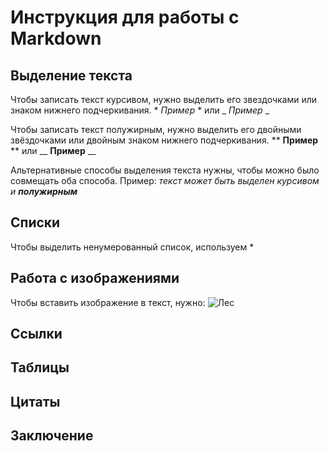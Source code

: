 # Инструкция для работы с Markdown

## Выделение текста
Чтобы записать текст курсивом, нужно выделить его звездочками или знаком нижнего подчеркивания. * *Пример* * или _ _Пример_ _

Чтобы записать текст полужирным, нужно выделить его двойными звёздочками или двойным знаком нижнего подчеркивания. ** **Пример** ** или __ __Пример__ __

Альтернативные способы выделения текста нужны, чтобы можно было совмещать оба способа. Пример: _текст может быть выделен курсивом и **полужирным**_

## Списки
Чтобы выделить ненумерованный список, используем *

## Работа с изображениями
Чтобы вставить изображение в текст, нужно:
![Лес](forest.jpg)

## Ссылки

## Таблицы

## Цитаты

## Заключение